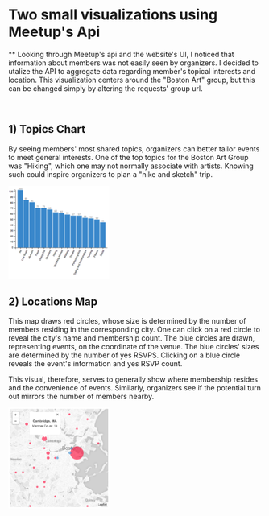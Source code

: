 
# Two small visualizations using Meetup's Api

** Looking through Meetup's api and the website's UI, I noticed that information about members was not easily seen by organizers. I decided to utalize the API to aggregate data regarding member's topical interests and location. This visualization centers around the "Boston Art" group, but this can be changed simply by altering the requests' group url.

&nbsp;

## 1) Topics Chart 

By seeing members' most shared topics, organizers can better tailor events to meet general interests. One of the top topics for the Boston Art Group was "Hiking", which one may not normally associate with artists. Knowing such could inspire organizers to plan a "hike and sketch" trip. 

<img src="img/topic.png" width="200">

## 2) Locations Map

This map draws red circles, whose size is determined by the number of members residing in the corresponding city. One can click on a red circle to reveal the city's name and membership count. The blue circles are drawn, representing events, on the coordinate of the venue. The blue circles' sizes are determined by the number of yes RSVPS. Clicking on a blue circle reveals the event's information and yes RSVP count. 

This visual, therefore, serves to generally show where membership resides and the convenience of events. Similarly, organizers see if the potential turn out mirrors the number of members nearby. 

<img src="img/map.png" width="200">
